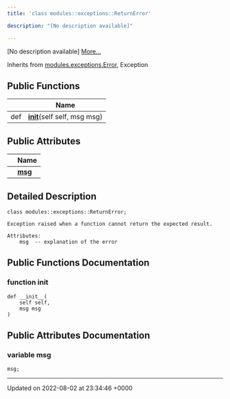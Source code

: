 ```yaml
---
title: 'class modules::exceptions::ReturnError'

description: "[No description available]"

---
```









[No description available] [More...](#detailed-description)

Inherits from [modules.exceptions.Error](/documentation/code/gambit_sphinx/classes/classmodules_1_1exceptions_1_1error/), Exception

## Public Functions

|                | Name           |
| -------------- | -------------- |
| def | **[__init__](/documentation/code/gambit_sphinx/classes/classmodules_1_1exceptions_1_1returnerror/#function---init--)**(self self, msg msg) |

## Public Attributes

|                | Name           |
| -------------- | -------------- |
| | **[msg](/documentation/code/gambit_sphinx/classes/classmodules_1_1exceptions_1_1returnerror/#variable-msg)**  |

## Detailed Description

```
class modules::exceptions::ReturnError;
```




```
Exception raised when a function cannot return the expected result.

Attributes:
    msg  -- explanation of the error
```

## Public Functions Documentation

### function __init__

```
def __init__(
    self self,
    msg msg
)
```


## Public Attributes Documentation

### variable msg

```
msg;
```


-------------------------------

Updated on 2022-08-02 at 23:34:46 +0000